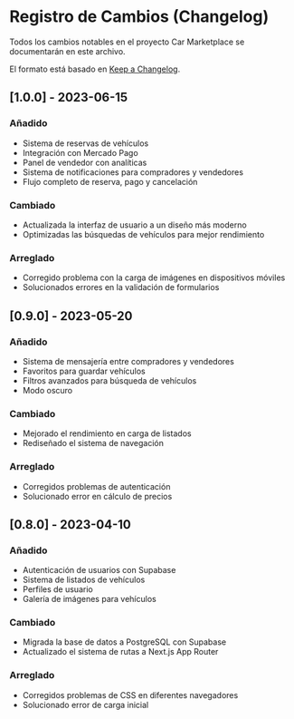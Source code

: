 # Registro de Cambios (Changelog)

Todos los cambios notables en el proyecto Car Marketplace se documentarán en este archivo.

El formato está basado en [Keep a Changelog](https://keepachangelog.com/es-ES/1.0.0/).

## [1.0.0] - 2023-06-15

### Añadido
- Sistema de reservas de vehículos
- Integración con Mercado Pago
- Panel de vendedor con analíticas
- Sistema de notificaciones para compradores y vendedores
- Flujo completo de reserva, pago y cancelación

### Cambiado
- Actualizada la interfaz de usuario a un diseño más moderno
- Optimizadas las búsquedas de vehículos para mejor rendimiento

### Arreglado
- Corregido problema con la carga de imágenes en dispositivos móviles
- Solucionados errores en la validación de formularios

## [0.9.0] - 2023-05-20

### Añadido
- Sistema de mensajería entre compradores y vendedores
- Favoritos para guardar vehículos
- Filtros avanzados para búsqueda de vehículos
- Modo oscuro

### Cambiado
- Mejorado el rendimiento en carga de listados
- Rediseñado el sistema de navegación

### Arreglado
- Corregidos problemas de autenticación
- Solucionado error en cálculo de precios

## [0.8.0] - 2023-04-10

### Añadido
- Autenticación de usuarios con Supabase
- Sistema de listados de vehículos
- Perfiles de usuario
- Galería de imágenes para vehículos

### Cambiado
- Migrada la base de datos a PostgreSQL con Supabase
- Actualizado el sistema de rutas a Next.js App Router

### Arreglado
- Corregidos problemas de CSS en diferentes navegadores
- Solucionado error de carga inicial 